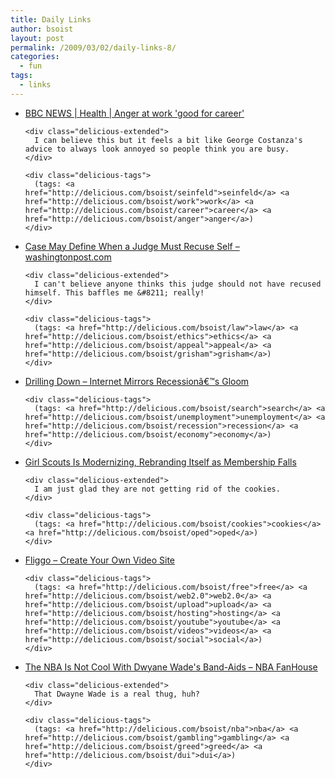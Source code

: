 ```yaml
---
title: Daily Links
author: bsoist
layout: post
permalink: /2009/03/02/daily-links-8/
categories:
  - fun
tags:
  - links
---
```

<ul class="delicious">
  <li>
    <div class="delicious-link">
      <a href="http://newsvote.bbc.co.uk/mpapps/pagetools/print/news.bbc.co.uk/go/rss/-/2/hi/health/7918622.stm">BBC NEWS | Health | Anger at work 'good for career'</a>
    </div>
    
    <div class="delicious-extended">
      I can believe this but it feels a bit like George Costanza's advice to always look annoyed so people think you are busy.
    </div>
    
    <div class="delicious-tags">
      (tags: <a href="http://delicious.com/bsoist/seinfeld">seinfeld</a> <a href="http://delicious.com/bsoist/work">work</a> <a href="http://delicious.com/bsoist/career">career</a> <a href="http://delicious.com/bsoist/anger">anger</a>)
    </div>
  </li>
  
  <li>
    <div class="delicious-link">
      <a href="http://www.washingtonpost.com/wp-dyn/content/article/2009/03/01/AR2009030102265.html?hpid=topnews">Case May Define When a Judge Must Recuse Self &#8211; washingtonpost.com</a>
    </div>
    
    <div class="delicious-extended">
      I can't believe anyone thinks this judge should not have recused himself. This baffles me &#8211; really!
    </div>
    
    <div class="delicious-tags">
      (tags: <a href="http://delicious.com/bsoist/law">law</a> <a href="http://delicious.com/bsoist/ethics">ethics</a> <a href="http://delicious.com/bsoist/appeal">appeal</a> <a href="http://delicious.com/bsoist/grisham">grisham</a>)
    </div>
  </li>
  
  <li>
    <div class="delicious-link">
      <a href="http://www.nytimes.com/2009/03/02/business/economy/02drill.html?partner=rss&emc=rss">Drilling Down &#8211; Internet Mirrors Recessionâ€™s Gloom</a>
    </div>
    
    <div class="delicious-tags">
      (tags: <a href="http://delicious.com/bsoist/search">search</a> <a href="http://delicious.com/bsoist/unemployment">unemployment</a> <a href="http://delicious.com/bsoist/recession">recession</a> <a href="http://delicious.com/bsoist/economy">economy</a>)
    </div>
  </li>
  
  <li>
    <div class="delicious-link">
      <a href="http://www.washingtonpost.com/wp-dyn/content/article/2009/03/01/AR2009030102281.html?hpid=topnews">Girl Scouts Is Modernizing, Rebranding Itself as Membership Falls</a>
    </div>
    
    <div class="delicious-extended">
      I am just glad they are not getting rid of the cookies.
    </div>
    
    <div class="delicious-tags">
      (tags: <a href="http://delicious.com/bsoist/cookies">cookies</a> <a href="http://delicious.com/bsoist/oped">oped</a>)
    </div>
  </li>
  
  <li>
    <div class="delicious-link">
      <a href="http://www.fliggo.com/">Fliggo &#8211; Create Your Own Video Site</a>
    </div>
    
    <div class="delicious-tags">
      (tags: <a href="http://delicious.com/bsoist/free">free</a> <a href="http://delicious.com/bsoist/web2.0">web2.0</a> <a href="http://delicious.com/bsoist/upload">upload</a> <a href="http://delicious.com/bsoist/hosting">hosting</a> <a href="http://delicious.com/bsoist/youtube">youtube</a> <a href="http://delicious.com/bsoist/videos">videos</a> <a href="http://delicious.com/bsoist/social">social</a>)
    </div>
  </li>
  
  <li>
    <div class="delicious-link">
      <a href="http://nba.fanhouse.com/2009/02/28/the-nba-is-not-cool-with-dwades-band-aids/">The NBA Is Not Cool With Dwyane Wade's Band-Aids &#8211; NBA FanHouse</a>
    </div>
    
    <div class="delicious-extended">
      That Dwayne Wade is a real thug, huh?
    </div>
    
    <div class="delicious-tags">
      (tags: <a href="http://delicious.com/bsoist/nba">nba</a> <a href="http://delicious.com/bsoist/gambling">gambling</a> <a href="http://delicious.com/bsoist/greed">greed</a> <a href="http://delicious.com/bsoist/dui">dui</a>)
    </div>
  </li>
</ul>
